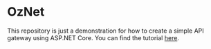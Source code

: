 # OzNet

This repository is just a demonstration for how to create a simple API gateway using ASP.NET Core. 
You can find the tutorial [here](https://medium.com/streamwriter/api-gateway-aspnet-core-a46ef259dc54).
